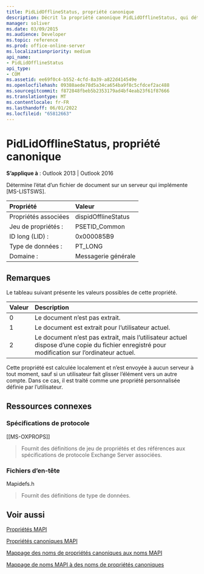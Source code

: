 ```yaml
---
title: PidLidOfflineStatus, propriété canonique
description: Décrit la propriété canonique PidLidOfflineStatus, qui détermine l’état d’un fichier de document sur un serveur qui implémente [MS-LISTSWS].
manager: soliver
ms.date: 03/09/2015
ms.audience: Developer
ms.topic: reference
ms.prod: office-online-server
ms.localizationpriority: medium
api_name:
- PidLidOfflineStatus
api_type:
- COM
ms.assetid: ee69f0c4-b552-4cfd-8a39-a822d414549e
ms.openlocfilehash: 09388aede78d5a34ca654ba9f8c5cfdcef2ac488
ms.sourcegitcommit: f872848fbeb5b2353179ad4bf4eab23f61f87666
ms.translationtype: MT
ms.contentlocale: fr-FR
ms.lasthandoff: 06/01/2022
ms.locfileid: "65812663"
---
```

# <a name="pidlidofflinestatus-canonical-property"></a>PidLidOfflineStatus, propriété canonique

  
  
**S’applique à** : Outlook 2013 | Outlook 2016 
  
Détermine l’état d’un fichier de document sur un serveur qui implémente [MS-LISTSWS].
  
|Propriété|Valeur|
|:-----|:-----|
|Propriétés associées  <br/> |dispidOfflineStatus  <br/> |
|Jeu de propriétés :  <br/> |PSETID_Common  <br/> |
|ID long (LID) :  <br/> |0x000085B9  <br/> |
|Type de données :  <br/> |PT_LONG  <br/> |
|Domaine :  <br/> |Messagerie générale  <br/> |
   
## <a name="remarks"></a>Remarques

Le tableau suivant présente les valeurs possibles de cette propriété.
  
|**Valeur**|**Description**|
|:-----|:-----|
|0  <br/> |Le document n’est pas extrait. |
|1  <br/> |Le document est extrait pour l’utilisateur actuel. |
|2  <br/> |Le document n’est pas extrait, mais l’utilisateur actuel dispose d’une copie du fichier enregistré pour modification sur l’ordinateur actuel. |
   
Cette propriété est calculée localement et n’est envoyée à aucun serveur à tout moment, sauf si un utilisateur fait glisser l’élément vers un autre compte. Dans ce cas, il est traité comme une propriété personnalisée définie par l’utilisateur.
  
## <a name="related-resources"></a>Ressources connexes

### <a name="protocol-specifications"></a>Spécifications de protocole

[[MS-OXPROPS]] 
  
> Fournit des définitions de jeu de propriétés et des références aux spécifications de protocole Exchange Server associées.
    
### <a name="header-files"></a>Fichiers d’en-tête

Mapidefs.h
  
> Fournit des définitions de type de données.
    
## <a name="see-also"></a>Voir aussi



[Propriétés MAPI](mapi-properties.md)
  
[Propriétés canoniques MAPI](mapi-canonical-properties.md)
  
[Mappage des noms de propriétés canoniques aux noms MAPI](mapping-canonical-property-names-to-mapi-names.md)
  
[Mappage de noms MAPI à des noms de propriétés canoniques](mapping-mapi-names-to-canonical-property-names.md)

